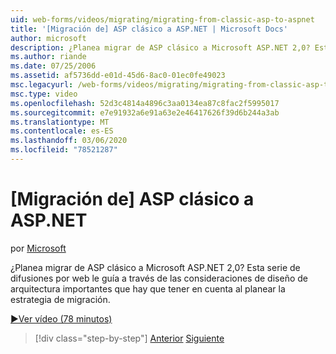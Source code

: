```yaml
---
uid: web-forms/videos/migrating/migrating-from-classic-asp-to-aspnet
title: '[Migración de] ASP clásico a ASP.NET | Microsoft Docs'
author: microsoft
description: ¿Planea migrar de ASP clásico a Microsoft ASP.NET 2,0? Esta serie de difusiones por web le guía a través de la importante consideración de diseño arquitectónico...
ms.author: riande
ms.date: 07/25/2006
ms.assetid: af5736dd-e01d-45d6-8ac0-01ec0fe49023
msc.legacyurl: /web-forms/videos/migrating/migrating-from-classic-asp-to-aspnet
msc.type: video
ms.openlocfilehash: 52d3c4814a4896c3aa0134ea87c8fac2f5995017
ms.sourcegitcommit: e7e91932a6e91a63e2e46417626f39d6b244a3ab
ms.translationtype: MT
ms.contentlocale: es-ES
ms.lasthandoff: 03/06/2020
ms.locfileid: "78521287"
---
```

# <a name="migrating-from-classic-asp-to-aspnet"></a>[Migración de] ASP clásico a ASP.NET

por [Microsoft](https://github.com/microsoft)

¿Planea migrar de ASP clásico a Microsoft ASP.NET 2,0? Esta serie de difusiones por web le guía a través de las consideraciones de diseño de arquitectura importantes que hay que tener en cuenta al planear la estrategia de migración.

[&#9654;Ver vídeo (78 minutos)](https://channel9.msdn.com/Blogs/ASP-NET-Site-Videos/migrating-from-classic-asp-to-aspnet)

> [!div class="step-by-step"]
> [Anterior](intro-to-aspnet-20-user-interface-elements.md)
> [Siguiente](intro-to-aspnet-for-jsp-developers-welcome-to-aspnet-20.md)
